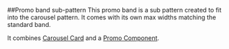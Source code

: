 ##Promo band sub-pattern
This promo band is a sub pattern created to fit into the carousel pattern. It comes with its own max widths matching the standard band.

It combines [Carousel Card](carousel_slide) and a [Promo Component](promo).
